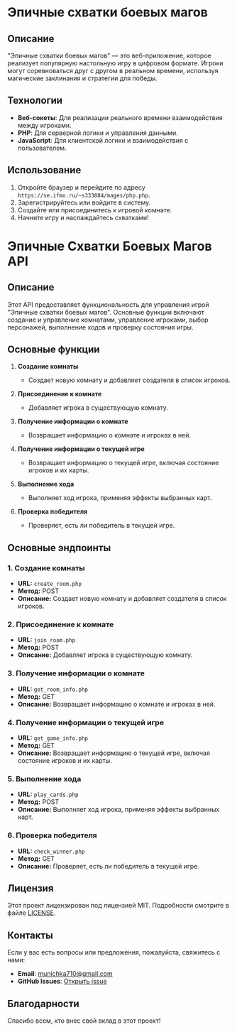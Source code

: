 # Эпичные схватки боевых магов

## Описание

"Эпичные схватки боевых магов" — это веб-приложение, которое реализует популярную настольную игру в цифровом формате. Игроки могут соревноваться друг с другом в реальном времени, используя магические заклинания и стратегии для победы.

## Технологии

- **Веб-сокеты**: Для реализации реального времени взаимодействия между игроками.
- **PHP**: Для серверной логики и управления данными.
- **JavaScript**: Для клиентской логики и взаимодействия с пользователем.

## Использование

1. Откройте браузер и перейдите по адресу `https://se.ifmo.ru/~s333884/mages/php.php`.
2. Зарегистрируйтесь или войдите в систему.
3. Создайте или присоединитесь к игровой комнате.
4. Начните игру и наслаждайтесь схватками!

# Эпичные Схватки Боевых Магов API

## Описание

Этот API предоставляет функциональность для управления игрой "Эпичные схватки боевых магов". Основные функции включают создание и управление комнатами, управление игроками, выбор персонажей, выполнение ходов и проверку состояния игры.

## Основные функции

1. **Создание комнаты**
   - Создает новую комнату и добавляет создателя в список игроков.

2. **Присоединение к комнате**
   - Добавляет игрока в существующую комнату.

3. **Получение информации о комнате**
   - Возвращает информацию о комнате и игроках в ней.

4. **Получение информации о текущей игре**
   - Возвращает информацию о текущей игре, включая состояние игроков и их карты.

5. **Выполнение хода**
   - Выполняет ход игрока, применяя эффекты выбранных карт.

6. **Проверка победителя**
   - Проверяет, есть ли победитель в текущей игре.

## Основные эндпоинты

### 1. Создание комнаты

- **URL:** `create_room.php`
- **Метод:** POST
- **Описание:** Создает новую комнату и добавляет создателя в список игроков.

### 2. Присоединение к комнате

- **URL:** `join_room.php`
- **Метод:** POST
- **Описание:** Добавляет игрока в существующую комнату.

### 3. Получение информации о комнате

- **URL:** `get_room_info.php`
- **Метод:** GET
- **Описание:** Возвращает информацию о комнате и игроках в ней.

### 4. Получение информации о текущей игре

- **URL:** `get_game_info.php`
- **Метод:** GET
- **Описание:** Возвращает информацию о текущей игре, включая состояние игроков и их карты.

### 5. Выполнение хода

- **URL:** `play_cards.php`
- **Метод:** POST
- **Описание:** Выполняет ход игрока, применяя эффекты выбранных карт.

### 6. Проверка победителя

- **URL:** `check_winner.php`
- **Метод:** GET
- **Описание:** Проверяет, есть ли победитель в текущей игре.

## Лицензия

Этот проект лицензирован под лицензией MIT. Подробности смотрите в файле [LICENSE](LICENSE).

## Контакты

Если у вас есть вопросы или предложения, пожалуйста, свяжитесь с нами:

- **Email**: munichka710@gmail.com
- **GitHub Issues**: [Открыть issue](https://github.com/ваш-пользователь/эпичные-схватки-боевых-магов/issues)

## Благодарности

Спасибо всем, кто внес свой вклад в этот проект!